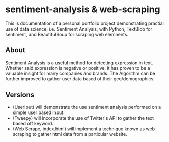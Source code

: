 # sentiment-analysis & web-scraping
This is documentation of a personal portfolio project demonstrating practial use of data science, i.e. Sentiment Analysis, with Python, TextBlob for sentiment, and BeautifulSoup for scraping web elemnents.

## About
Sentiment Analysis is a useful method for detecting expression in text. 
Whether said expression is negative or positive, it has proven to be a valuable insight for many companies and brands.
The Algorithm can be further improved to gather user data based of their geo/demographics.

## Versions
* (UserIput) will demonstrate the use sentiment analysis performed on a simple user based input. 
* (Tweepy) will incorporate the use of Twitter's API to gather the text based off keyword.
* (Web Scrape, index.html) will implement a technique known as web scraping to gather html data from a particular website. 
